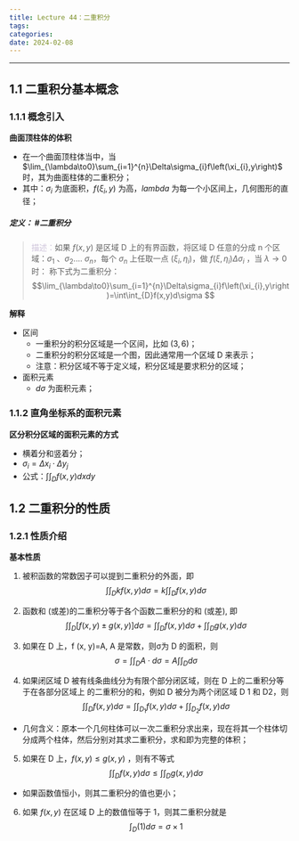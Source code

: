 ```yaml
---
title: Lecture 44：二重积分
tags: 
categories: 
date: 2024-02-08
---
```

---
## 1.1 二重积分基本概念
### 1.1.1 概念引入
**曲面顶柱体的体积**
+ 在一个曲面顶柱体当中，当 $\lim_{\lambda\to0}\sum_{i=1}^{n}\Delta\sigma_{i}f\left(\xi_{i},y\right)$ 时，其为曲面柱体的二重积分；
+ 其中：$\sigma_{i}$ 为底面积，$f\left(\xi_{i},y\right)$ 为高，$lambda$ 为每一个小区间上，几何图形的直径；

##### **定义**： #二重积分
> <font color="#ccc1d9">描述：</font>如果 $f(x,y)$ 是区域 D 上的有界函数，将区域 D 任意的分成 n 个区域：$\sigma_{1}$ 、$\sigma_{2}$.... $\sigma_{n}$，每个 $\sigma_{n}$ 上任取一点 $(\xi_{i},\eta_{i})$，做 $f(\xi,\eta_{i})\Delta\sigma_{i}$ ，当 $\lambda\to0$ 时：
> 称下式为二重积分： $$\lim_{\lambda\to0}\sum_{i=1}^{n}\Delta\sigma_{i}f\left(\xi_{i},y\right)=\int\int_{D}f(x,y)d\sigma $$

**解释**
+ 区间
	+ 一重积分的积分区域是一个区间，比如 $(3,6)$；
	+ 二重积分的积分区域是一个图，因此通常用一个区域 D 来表示；
	+ 注意：积分区域不等于定义域，积分区域是要求积分的区域；
+ 面积元素
	+ $d\sigma$ 为面积元素；

### 1.1.2 直角坐标系的面积元素
**区分积分区域的面积元素的方式**
+ 横着分和竖着分；
+ $\sigma_{i}=\Delta x_{i}\cdot\Delta y_{j}$ 
+ 公式：$\int\int_{D}f(x,y)dxdy$

## 1.2 二重积分的性质
### 1.2.1 性质介绍
**基本性质**
1. 被积函数的常数因子可以提到二重积分的外面，即
$$
\int\int_Dkf(x,y)d\sigma=k\int\int_Df(x,y)d\sigma 
$$

2. 函数和 (或差)的二重积分等于各个函数二重积分的和 (或差), 即
$$
\int\int_D[f(x,y)\pm g(x,y)]d\sigma=\int\int_Df(x,y)d\sigma+\int\int_Dg(x,y)d\sigma 
$$

3. 如果在 D 上，f (x, y)=A, A 是常数，则σ为 D 的面积，则
$$
\sigma=\int\int_DA\cdot d\sigma=A\int\int_Dd\sigma 
$$

4. 如果闭区域 D 被有线条曲线分为有限个部分闭区域，则在 D 上的二重积分等于在各部分区域上
 的二重积分的和，例如 D 被分为两个闭区域 D 1 和 D2，则
$$
\int\int_Df(x,y)d\sigma=\int\int_{D_1}f(x,y)d\sigma+\int\int_{D_2}f(x,y)d\sigma 
$$
+ 几何含义：原本一个几何柱体可以一次二重积分求出来，现在将其一个柱体切分成两个柱体，然后分别对其求二重积分，求和即为完整的体积；

5. 如果在 D 上，$f(x,y)\leq g(x,y)$ ，则有不等式
$$
\int\int_Df(x,y)d\sigma\leq\int\int_Dg(x,y)d\sigma 
$$
+ 如果函数值恒小，则其二重积分的值也更小；

6. 如果 $f(x,y)$ 在区域 D 上的数值恒等于 1，则其二重积分就是
$$
\int_{D}\left(1)  d\sigma=\sigma\times1\right.
$$
